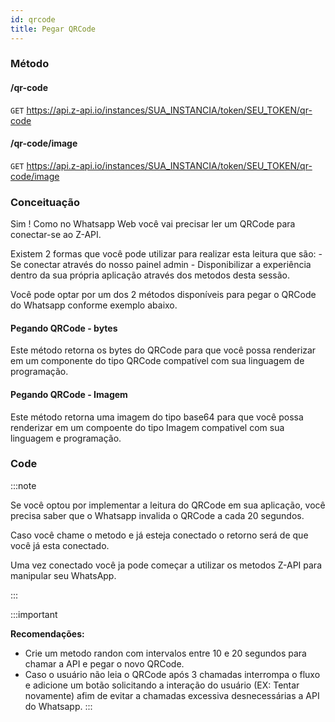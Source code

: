 ```yaml
---
id: qrcode
title: Pegar QRCode
---
```


### Método

#### /qr-code

`GET` https://api.z-api.io/instances/SUA_INSTANCIA/token/SEU_TOKEN/qr-code

#### /qr-code/image

`GET` https://api.z-api.io/instances/SUA_INSTANCIA/token/SEU_TOKEN/qr-code/image

### Conceituação

Sim ! Como no Whatsapp Web você vai precisar ler um QRCode para conectar-se ao Z-API.

Existem 2 formas que você pode utilizar para realizar esta leitura que são: - Se conectar através do nosso painel admin - Disponibilizar a experiência dentro da sua própria aplicação através dos metodos desta sessão.

Você pode optar por um dos 2 métodos disponíveis para pegar o QRCode do Whatsapp conforme exemplo abaixo.

#### Pegando QRCode - bytes

Este método retorna os bytes do QRCode para que você possa renderizar em um componente do tipo QRCode compatível com sua linguagem de programação.

#### Pegando QRCode - Imagem

Este método retorna uma imagem do tipo base64 para que você possa renderizar em um compoente do tipo Imagem compativel com sua linguagem e programação.

### Code

:::note

Se você optou por implementar a leitura do QRCode em sua aplicação, você precisa saber que o Whatsapp invalida o QRCode a cada 20 segundos.

Caso você chame o metodo e já esteja conectado o retorno será de que você já esta conectado.

Uma vez conectado você ja pode começar a utilizar os metodos Z-API para manipular seu WhatsApp.

:::

:::important

**Recomendações:**

- Crie um metodo randon com intervalos entre 10 e 20 segundos para chamar a API e pegar o novo QRCode.
- Caso o usuário não leia o QRCode após 3 chamadas interrompa o fluxo e adicione um botão solicitando a interação do usuário (EX: Tentar novamente) afim de evitar a chamadas excessiva desnecessárias a API do Whatsapp. :::
